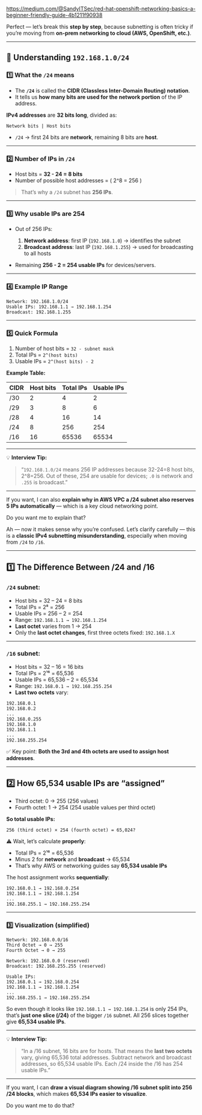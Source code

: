 https://medium.com/@SandyITSec/red-hat-openshift-networking-basics-a-beginner-friendly-guide-4b1211f90938

Perfect — let’s break this **step by step**, because subnetting is often tricky if you’re moving from **on-prem networking to cloud (AWS, OpenShift, etc.)**.

---

## 🧩 Understanding `192.168.1.0/24`

### 1️⃣ What the `/24` means

* The **`/24`** is called the **CIDR (Classless Inter-Domain Routing) notation**.
* It tells us **how many bits are used for the network portion** of the IP address.

**IPv4 addresses** are **32 bits long**, divided as:

```
Network bits | Host bits
```

* `/24` → first 24 bits are **network**, remaining 8 bits are **host**.

---

### 2️⃣ Number of IPs in `/24`

* Host bits = **32 - 24 = 8 bits**
* Number of possible host addresses = ( 2^8 = 256 )

> That’s why a `/24` subnet has **256 IPs**.

---

### 3️⃣ Why usable IPs are 254

* Out of 256 IPs:

  1. **Network address**: first IP (`192.168.1.0`) → identifies the subnet
  2. **Broadcast address**: last IP (`192.168.1.255`) → used for broadcasting to all hosts

* Remaining **256 - 2 = 254 usable IPs** for devices/servers.

---

### 4️⃣ Example IP Range

```
Network: 192.168.1.0/24
Usable IPs: 192.168.1.1 → 192.168.1.254
Broadcast: 192.168.1.255
```

---

### 5️⃣ Quick Formula

1. Number of host bits = `32 - subnet mask`
2. Total IPs = `2^(host bits)`
3. Usable IPs = `2^(host bits) - 2`

**Example Table:**

| CIDR | Host bits | Total IPs | Usable IPs |
| ---- | --------- | --------- | ---------- |
| /30  | 2         | 4         | 2          |
| /29  | 3         | 8         | 6          |
| /28  | 4         | 16        | 14         |
| /24  | 8         | 256       | 254        |
| /16  | 16        | 65536     | 65534      |

---

💡 **Interview Tip:**

> “`192.168.1.0/24` means 256 IP addresses because 32-24=8 host bits, 2^8=256. Out of these, 254 are usable for devices; `.0` is network and `.255` is broadcast.”

---

If you want, I can also **explain why in AWS VPC a /24 subnet also reserves 5 IPs automatically** — which is a key cloud networking point.

Do you want me to explain that?





Ah — now it makes sense why you’re confused. Let’s clarify carefully — this is a **classic IPv4 subnetting misunderstanding**, especially when moving from `/24` to `/16`.

---

## 1️⃣ The Difference Between /24 and /16

### `/24` subnet:

* Host bits = 32 – 24 = 8 bits
* Total IPs = 2⁸ = 256
* Usable IPs = 256 – 2 = 254
* Range: `192.168.1.1 → 192.168.1.254`
* **Last octet** varies from 1 → 254
* Only the **last octet changes**, first three octets fixed: `192.168.1.X`

---

### `/16` subnet:

* Host bits = 32 – 16 = 16 bits
* Total IPs = 2¹⁶ = 65,536
* Usable IPs = 65,536 – 2 = 65,534
* Range: `192.168.0.1 → 192.168.255.254`
* **Last two octets** vary:

```
192.168.0.1
192.168.0.2
...
192.168.0.255
192.168.1.0
192.168.1.1
...
192.168.255.254
```

✅ Key point: **Both the 3rd and 4th octets are used to assign host addresses**.

---

## 2️⃣ How 65,534 usable IPs are “assigned”

* Third octet: 0 → 255 (256 values)
* Fourth octet: 1 → 254 (254 usable values per third octet)

**So total usable IPs:**

```
256 (third octet) × 254 (fourth octet) = 65,024?  
```

⚠ Wait, let’s calculate **properly**:

* Total IPs = 2¹⁶ = 65,536
* Minus 2 for **network** and **broadcast** → 65,534
* That’s why AWS or networking guides say **65,534 usable IPs**

The host assignment works **sequentially**:

```
192.168.0.1 → 192.168.0.254
192.168.1.1 → 192.168.1.254
...
192.168.255.1 → 192.168.255.254
```

---

### 3️⃣ Visualization (simplified)

```
Network: 192.168.0.0/16
Third Octet → 0 → 255
Fourth Octet → 0 → 255

Network: 192.168.0.0 (reserved)
Broadcast: 192.168.255.255 (reserved)

Usable IPs:
192.168.0.1 → 192.168.0.254
192.168.1.1 → 192.168.1.254
...
192.168.255.1 → 192.168.255.254
```

So even though it looks like `192.168.1.1 → 192.168.1.254` is only 254 IPs, that’s **just one slice (/24)** of the bigger `/16` subnet.
All 256 slices together give **65,534 usable IPs**.

---

💡 **Interview Tip:**

> “In a /16 subnet, 16 bits are for hosts. That means the **last two octets** vary, giving 65,536 total addresses. Subtract network and broadcast addresses, so 65,534 usable IPs. Each /24 inside the /16 has 254 usable IPs.”

---

If you want, I can **draw a visual diagram showing /16 subnet split into 256 /24 blocks**, which makes **65,534 IPs easier to visualize**.

Do you want me to do that?




